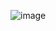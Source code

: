 ![image](https://user-images.githubusercontent.com/83164668/121252313-78755500-c8c5-11eb-92e5-583ad1589241.png)
